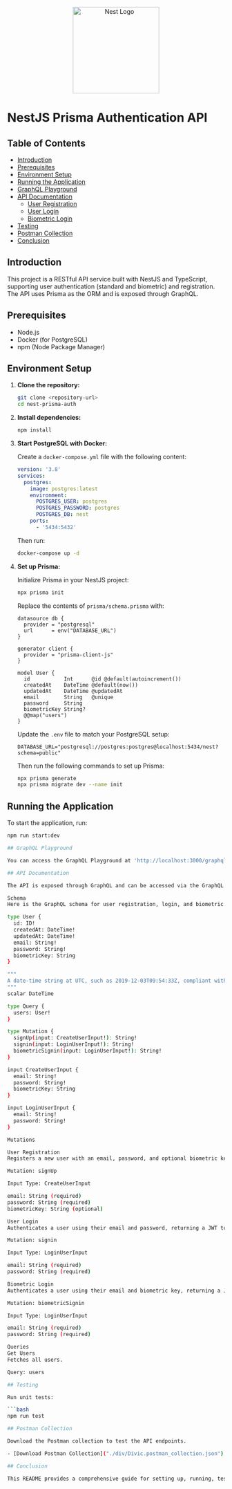<p align="center">
  <a href="http://nestjs.com/" target="blank"><img src="https://nestjs.com/img/logo-small.svg" width="200" alt="Nest Logo" /></a>
</p>

[circleci-image]: https://img.shields.io/circleci/build/github/nestjs/nest/master?token=abc123def456
[circleci-url]: https://circleci.com/gh/nestjs/nest

# NestJS Prisma Authentication API

## Table of Contents

- [Introduction](#introduction)
- [Prerequisites](#prerequisites)
- [Environment Setup](#environment-setup)
- [Running the Application](#running-the-application)
- [GraphQL Playground](#graphql-playground)
- [API Documentation](#api-documentation)
  - [User Registration](#user-registration)
  - [User Login](#user-login)
  - [Biometric Login](#biometric-login)
- [Testing](#testing)
- [Postman Collection](#postman-collection)
- [Conclusion](#conclusion)

## Introduction

This project is a RESTful API service built with NestJS and TypeScript, supporting user authentication (standard and biometric) and registration. The API uses Prisma as the ORM and is exposed through GraphQL.

## Prerequisites

- Node.js
- Docker (for PostgreSQL)
- npm (Node Package Manager)

## Environment Setup

1. **Clone the repository:**

   ```bash
   git clone <repository-url>
   cd nest-prisma-auth
   ```

2. **Install dependencies:**

   ```bash
   npm install
   ```

3. **Start PostgreSQL with Docker:**

   Create a `docker-compose.yml` file with the following content:

   ```yaml
   version: '3.8'
   services:
     postgres:
       image: postgres:latest
       environment:
         POSTGRES_USER: postgres
         POSTGRES_PASSWORD: postgres
         POSTGRES_DB: nest
       ports:
         - '5434:5432'
   ```

   Then run:

   ```bash
   docker-compose up -d
   ```

4. **Set up Prisma:**

   Initialize Prisma in your NestJS project:

   ```bash
   npx prisma init
   ```

   Replace the contents of `prisma/schema.prisma` with:

   ```prisma
   datasource db {
     provider = "postgresql"
     url      = env("DATABASE_URL")
   }

   generator client {
     provider = "prisma-client-js"
   }

   model User {
     id           Int      @id @default(autoincrement())
     createdAt    DateTime @default(now())
     updatedAt    DateTime @updatedAt
     email        String   @unique
     password     String
     biometricKey String?
     @@map("users")
   }
   ```

   Update the `.env` file to match your PostgreSQL setup:

   ```plaintext
   DATABASE_URL="postgresql://postgres:postgres@localhost:5434/nest?schema=public"
   ```

   Then run the following commands to set up Prisma:

   ```bash
   npx prisma generate
   npx prisma migrate dev --name init
   ```

## Running the Application

To start the application, run:

````bash
npm run start:dev

## GraphQL Playground

You can access the GraphQL Playground at 'http://localhost:3000/graphql'

## API Documentation

The API is exposed through GraphQL and can be accessed via the GraphQL Playground at http://localhost:3000/graphql.

Schema
Here is the GraphQL schema for user registration, login, and biometric login mutations:

type User {
  id: ID!
  createdAt: DateTime!
  updatedAt: DateTime!
  email: String!
  password: String!
  biometricKey: String
}

"""
A date-time string at UTC, such as 2019-12-03T09:54:33Z, compliant with the date-time format.
"""
scalar DateTime

type Query {
  users: User!
}

type Mutation {
  signUp(input: CreateUserInput!): String!
  signin(input: LoginUserInput!): String!
  biometricSignin(input: LoginUserInput!): String!
}

input CreateUserInput {
  email: String!
  password: String!
  biometricKey: String
}

input LoginUserInput {
  email: String!
  password: String!
}

Mutations

User Registration
Registers a new user with an email, password, and optional biometric key.

Mutation: signUp

Input Type: CreateUserInput

email: String (required)
password: String (required)
biometricKey: String (optional)

User Login
Authenticates a user using their email and password, returning a JWT token.

Mutation: signin

Input Type: LoginUserInput

email: String (required)
password: String (required)

Biometric Login
Authenticates a user using their email and biometric key, returning a JWT token.

Mutation: biometricSignin

Input Type: LoginUserInput

email: String (required)
password: String (required)

Queries
Get Users
Fetches all users.

Query: users

## Testing

Run unit tests:

```bash
npm run test

## Postman Collection

Download the Postman collection to test the API endpoints.

- [Download Postman Collection]("./div/Divic.postman_collection.json")

## Conclusion

This README provides a comprehensive guide for setting up, running, testing, and documenting your NestJS Prisma Authentication API. It covers all necessary steps from environment setup to GraphQL endpoint exploration using the GraphQL Playground. Use the provided Postman collection for easy testing of API endpoints. If you encounter any issues or have questions, please refer to the documentation
````
